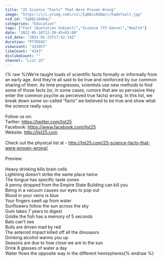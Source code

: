```yaml
---
title: "25 Science “Facts” That Were Proven Wrong"
image: "https:\/\/i.ytimg.com\/vi\/IqDQis8dAqc\/hqdefault.jpg"
vid_id: "IqDQis8dAqc"
categories: "Education"
tags: ["Fact (Quotation Subject)","Science (TV Genre)","Health"]
date: "2022-05-10T12:39:45+03:00"
vid_date: "2015-01-23T17:42:14Z"
duration: "PT7M18S"
viewcount: "333957"
likeCount: "4343"
dislikeCount: ""
channel: "List 25"
---
```

{% raw %}We’re taught loads of scientific facts formally or informally from an early age. And they’re all said to be true and reinforced by our common sharing of them. As time progresses, scientists use new methods to find some of those facts (or, in some cases, rumors that are so pervasive they enter the common psyche as perceived true facts) wrong. In this list, we break down some so-called “facts” we believed to be true and show what the science really says.<br /><br />Follow us on:<br />Twitter: <a rel="nofollow" target="blank" href="https://twitter.com/list25">https://twitter.com/list25</a><br />Facebook: <a rel="nofollow" target="blank" href="https://www.facebook.com/list25">https://www.facebook.com/list25</a><br />Website: <a rel="nofollow" target="blank" href="http://list25.com">http://list25.com</a><br /><br />Check out the physical list at - <a rel="nofollow" target="blank" href="http://list25.com/25-science-facts-that-were-proven-wrong/">http://list25.com/25-science-facts-that-were-proven-wrong/</a><br /><br />Preview:<br /><br />Heavy drinking kills brain cells<br />Lightning doesn't strike the same place twice<br />The tongue has specific taste zones<br />A penny dropped from the Empire State Building can kill you<br />Being in a vacuum causes our eyes to pop out<br />Blood in your veins is blue<br />Your fingers swell up from water<br />Sunflowers follow the sun across the sky<br />Gum takes 7 years to digest<br />Goldie the fish has a memory of 5 seconds<br />Bats can't see<br />Bulls are driven mad by red<br />The asteroid impact killed off all the dinosaurs<br />Drinking alcohol warms you up<br />Seasons are due to how close we are to the sun<br />Drink 8 glasses of water a day<br />Water flows the opposite way in the different hemispheres{% endraw %}
